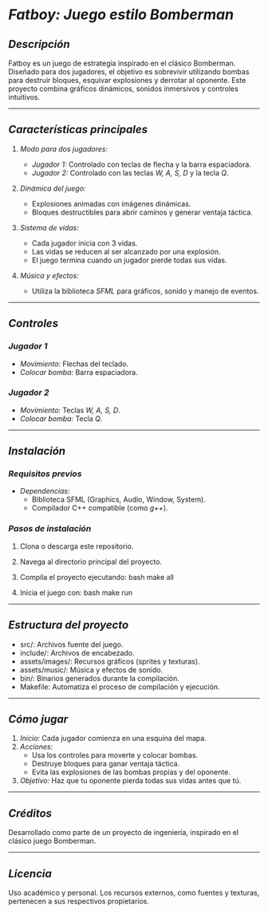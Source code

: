 # *Fatboy: Juego estilo Bomberman*

## *Descripción*
Fatboy es un juego de estrategia inspirado en el clásico Bomberman. Diseñado para dos jugadores, el objetivo es sobrevivir utilizando bombas para destruir bloques, esquivar explosiones y derrotar al oponente. Este proyecto combina gráficos dinámicos, sonidos inmersivos y controles intuitivos.

---

## *Características principales*
1. *Modo para dos jugadores:*
   - *Jugador 1:* Controlado con teclas de flecha y la barra espaciadora.
   - *Jugador 2:* Controlado con las teclas *W, A, S, D* y la tecla *Q*.

2. *Dinámica del juego:*
   - Explosiones animadas con imágenes dinámicas.
   - Bloques destructibles para abrir caminos y generar ventaja táctica.

3. *Sistema de vidas:*
   - Cada jugador inicia con 3 vidas.
   - Las vidas se reducen al ser alcanzado por una explosión.
   - El juego termina cuando un jugador pierde todas sus vidas.

4. *Música y efectos:*
   - Utiliza la biblioteca *SFML* para gráficos, sonido y manejo de eventos.

---

## *Controles*

### *Jugador 1*
- *Movimiento:* Flechas del teclado.
- *Colocar bomba:* Barra espaciadora.

### *Jugador 2*
- *Movimiento:* Teclas *W, A, S, D*.
- *Colocar bomba:* Tecla *Q*.

---

## *Instalación*

### *Requisitos previos*
- *Dependencias:*
  - Biblioteca SFML (Graphics, Audio, Window, System).
  - Compilador C++ compatible (como *g++*).
  
### *Pasos de instalación*
1. Clona o descarga este repositorio.
2. Navega al directorio principal del proyecto.
3. Compila el proyecto ejecutando:
   bash
   make all
   
4. Inicia el juego con:
   bash
   make run
   

---

## *Estructura del proyecto*
- src/: Archivos fuente del juego.
- include/: Archivos de encabezado.
- assets/images/: Recursos gráficos (sprites y texturas).
- assets/music/: Música y efectos de sonido.
- bin/: Binarios generados durante la compilación.
- Makefile: Automatiza el proceso de compilación y ejecución.

---

## *Cómo jugar*
1. *Inicio:* 
   Cada jugador comienza en una esquina del mapa.
2. *Acciones:* 
   - Usa los controles para moverte y colocar bombas.
   - Destruye bloques para ganar ventaja táctica.
   - Evita las explosiones de las bombas propias y del oponente.
3. *Objetivo:* 
   Haz que tu oponente pierda todas sus vidas antes que tú.

---

## *Créditos*
Desarrollado como parte de un proyecto de ingeniería, inspirado en el clásico juego Bomberman. 

---

## *Licencia*
Uso académico y personal. Los recursos externos, como fuentes y texturas, pertenecen a sus respectivos propietarios.
